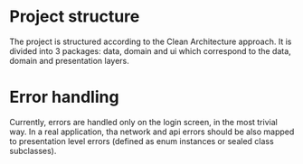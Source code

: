# Project structure
The project is structured according to the Clean Architecture approach. It is divided into 3 packages: data, domain and ui which correspond to the data, domain and presentation layers. 

# Error handling
Currently, errors are handled only on the login screen, in the most trivial way. In a real application, tha network and api errors should be also mapped to presentation level errors (defined as enum instances or sealed class subclasses).

